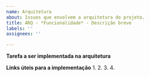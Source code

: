 ```yaml
---
name: Arquitetura
about: Issues que envolvem a arquitetura do projeto.
title: ARQ - *Funcionalidade* - Descrição breve
labels: ''
assignees: ''

---
```


**Tarefa a ser implementada na arquitetura**


**Links úteis para a implementação**
1. 
2. 
3.
4.

